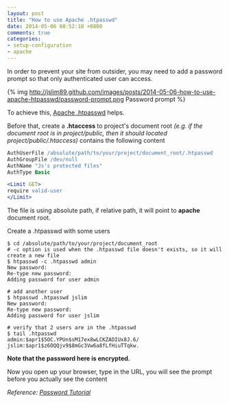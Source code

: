 ```yaml
---
layout: post
title: "How to use Apache .htpasswd"
date: 2014-05-06 08:52:18 +0800
comments: true
categories: 
- setup-configuration
- apache
---
```


In order to prevent your site from outsider, you may need to add a password prompt so that only authenticated user can access.

{% img http://jslim89.github.com/images/posts/2014-05-06-how-to-use-apache-htpasswd/password-prompt.png Password prompt %}

To achieve this, [Apache .htpasswd](http://httpd.apache.org/docs/2.0/en/programs/htpasswd.html) helps.

Before that, create a **.htaccess** to project's document root _(e.g. if the document root is in project/public, then it should located project/public/.htaccess)_ contains the following content

```apache .htaccess
AuthUserFile /absolute/path/to/your/project/document_root/.htpasswd
AuthGroupFile /dev/null
AuthName "Js's protected files"
AuthType Basic

<Limit GET>
require valid-user
</Limit>
```

The file is using absolute path, if relative path, it will point to **apache** document root.

Create a .htpasswd with some users

```
$ cd /absolute/path/to/your/project/document_root
# -c option is used when the .htpasswd file doesn't exists, so it will create a new file
$ htpasswd -c .htpasswd admin
New password:
Re-type new password:
Adding password for user admin

# add another user
$ htpasswd .htpasswd jslim
New password:
Re-type new password:
Adding password for user jslim

# verify that 2 users are in the .htpasswd
$ tail .htpasswd
admin:$apr1$5OC.YPUn$sM17ex8wLCKZADIUx8J.6/
jslim:$apr1$z6OQQjv9$8mGc3Vw6a8fLfHiuTTqkw.
```

**Note that the password here is encrypted.**

Now you open up your browser, type in the URL, you will see the prompt before you actually see the content

_Reference:_ _[Password Tutorial](http://www.colostate.edu/~ric/htpass.html)_
